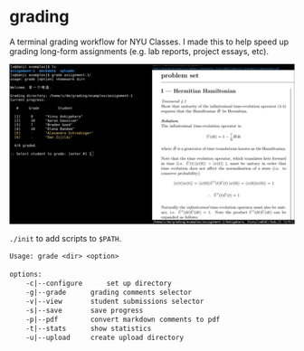 # grading

A terminal grading workflow for NYU Classes. I made this to help speed up grading long-form assignments (e.g. lab reports, project essays, etc). 

![](./media/interface.png)

`./init` to add scripts to `$PATH`. 

```
Usage: grade <dir> <option>

options:
	-c|--configure		set up directory
	-g|--grade		grading comments selector
	-v|--view		student submissions selector
	-s|--save		save progress
	-p|--pdf		convert markdown comments to pdf
	-t|--stats		show statistics
	-u|--upload		create upload directory
```
